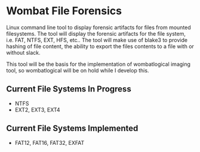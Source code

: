 # Wombat File Forensics
Linux command line tool to display forensic artifacts for files from mounted filesystems. The tool will display the forensic artifacts for the file system, i.e. FAT, NTFS, EXT, HFS, etc..
The tool will make use of blake3 to provide hashing of file content, the ability to export the files contents to a file with or without slack.

This tool will be the basis for the implementation of wombatlogical imaging tool, so wombatlogical will be on hold while I develop this.

## Current File Systems In Progress
* NTFS
* EXT2, EXT3, EXT4

## Current File Systems Implemented
* FAT12, FAT16, FAT32, EXFAT
